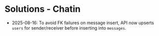 # Solutions - Chatin

- 2025-08-16: To avoid FK failures on message insert, API now upserts `users` for sender/receiver before inserting into `messages`.
